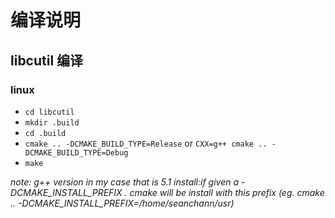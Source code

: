 # 编译说明

## libcutil 编译

### linux

- `cd libcutil`
- `mkdir .build`
- `cd .build`
- `cmake .. -DCMAKE_BUILD_TYPE=Release` or `CXX=g++ cmake .. -DCMAKE_BUILD_TYPE=Debug`
- `make`

*note: g++ version in my case that is 5.1*
*install:if given a -DCMAKE_INSTALL_PREFIX . cmake will be install with this prefix (eg. cmake .. -DCMAKE_INSTALL_PREFIX=/home/seanchann/usr)*
